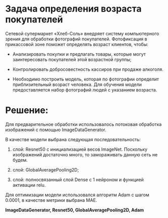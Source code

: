 # Задача определения возраста покупателей

Сетевой супермаркет «Хлеб-Соль» внедряет систему компьютерного зрения для обработки фотографий покупателей. Фотофиксация в прикассовой зоне поможет определять возраст клиентов, чтобы:

- Анализировать покупки и предлагать товары, которые могут заинтересовать покупателей этой возрастной группы;

- Контролировать добросовестность кассиров при продаже алкоголя.

- Необходимо построить модель, которая по фотографии определит приблизительный возраст человека. Для обучения модели предоставляется набор фотографий людей с указанием возраста.


# Решение: 

Для предварительное обработки использовалось потоковая обработка изображений с помощью ImageDataGenerator.

В качестве модели выбрана следующая последовательность:

  1. слой: Resnet50 с инициализацией весов ImageNet. Поскольку изображений достаточно много, то замораживать данную сеть не будем.

  2. слой: GlobalAveragePooling2D;

  3. слой: полносвязанный слой Dense с 1 нейроном и функцией активации relu.

Для оптимизации модели использовался алгоритм Adam с шагом 0.0001, в качестве метрики выбрана MAE.

**ImageDataGenerator, Resnet50, GlobalAveragePooling2D, Adam** 
